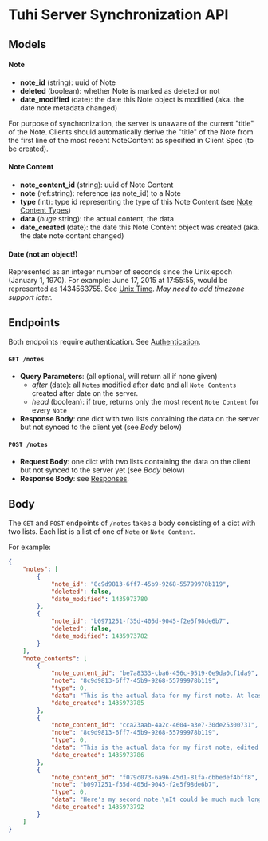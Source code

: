 # Tuhi Server Synchronization API #

## Models
#### Note
* **note_id** (string): uuid of Note
* **deleted** (boolean): whether Note is marked as deleted or not
* **date_modified** (date): the date this Note object is modified (aka. the date note metadata changed)

For purpose of synchronization, the server is unaware of the current "title" of the Note. Clients should automatically derive the "title" of the Note from the first line of the most recent NoteContent as specified in Client Spec (to be created).


#### Note Content
* **note_content_id** (string): uuid of Note Content
* **note** (ref:string): reference (as note_id) to a Note
* **type** (int): type id representing the type of this Note Content (see [Note Content Types](https://github.com/icasdri/tuhi/blob/master/note_content_types.md))
* **data** (*huge* string): the actual content, the data
* **date_created** (date): the date this Note Content object was created (aka. the date note content changed)

#### Date (not an object!)
Represented as an integer number of seconds since the Unix epoch (January 1, 1970). For example: June 17, 2015 at 17:55:55, would be represented as 1434563755. See [Unix Time](https://en.wikipedia.org/wiki/Unix_time).
*May need to add timezone support later.*

## Endpoints
Both endpoints require authentication. See [Authentication](https://github.com/icasdri/tuhi/blob/master/authentication.md).

#### `GET /notes`
* **Query Parameters**: (all optional, will return all if none given)
	* *after* (date): all `Notes` modified after date and all `Note Contents` created after date on the server.
	* *head* (boolean): if true, returns only the most recent `Note Content` for every `Note`
* **Response Body**: one dict with two lists containing the data on the server but not synced to the client yet (see *Body* below)


#### `POST /notes`
* **Request Body**: one dict with two lists containing the data on the client but not synced to the server yet (see *Body* below)
* **Response Body**: see [Responses](https://github.com/icasdri/tuhi/blob/master/responses.md).


## Body
The `GET` and `POST` endpoints of `/notes` takes a body consisting of a dict with two lists. Each list is a list of one of `Note` or `Note Content`.

For example:

```json
{
    "notes": [
        {
            "note_id": "8c9d9813-6ff7-45b9-9268-55799978b119",
            "deleted": false,
            "date_modified": 1435973780
        },
        {
            "note_id": "b0971251-f35d-405d-9045-f2e5f98de6b7",
            "deleted": false,
            "date_modified": 1435973782
        }
    ],
    "note_contents": [
        {
            "note_content_id": "be7a8333-cba6-456c-9519-0e9da0cf1da9",
            "note": "8c9d9813-6ff7-45b9-9268-55799978b119",
            "type": 0,
            "data": "This is the actual data for my first note. At least some version of it.\nThis string may become very very long.",
            "date_created": 1435973785
        },
        {
            "note_content_id": "cca23aab-4a2c-4604-a3e7-30de25300731",
            "note": "8c9d9813-6ff7-45b9-9268-55799978b119",
            "type": 0,
            "data": "This is the actual data for my first note, edited a liitle. This is another version of it.\nThis string may become very very long.",
            "date_created": 1435973786
        },
        {
            "note_content_id": "f079c073-6a96-45d1-81fa-dbbedef4bff8",
            "note": "b0971251-f35d-405d-9045-f2e5f98de6b7",
            "type": 0,
            "data": "Here's my second note.\nIt could be much much longer.",
            "date_created": 1435973792
        }
    ]
}
```
